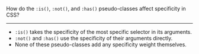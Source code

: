 How do the `:is()`, `:not()`, and `:has()` pseudo-classes affect specificity in CSS?

---

- `:is()` takes the specificity of the most specific selector in its arguments.
- `:not()` and `:has()` use the specificity of their arguments directly.
- None of these pseudo-classes add any specificity weight themselves.
